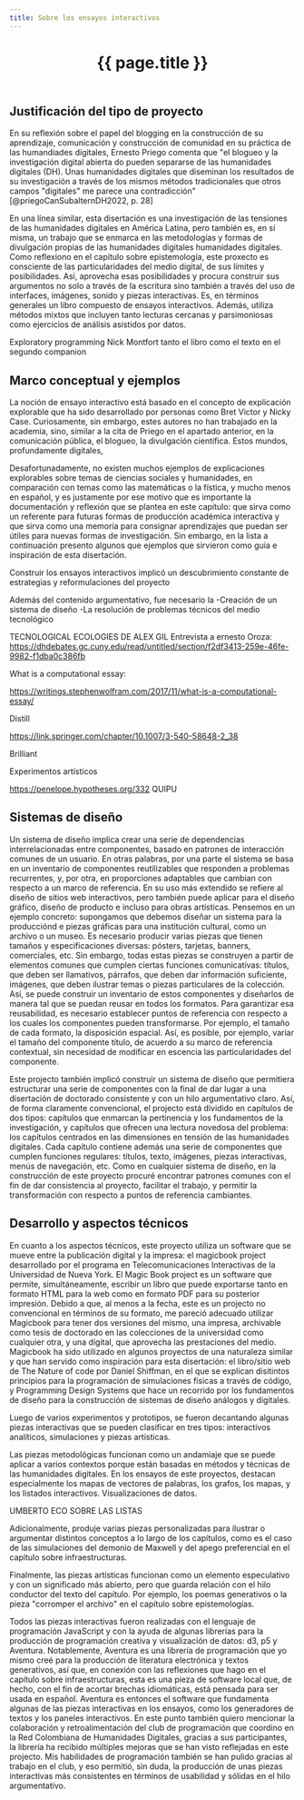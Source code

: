 ```yaml
---
title: Sobre los ensayos interactivos
---
```


<header class="chapter-headers">
  <h1>{{ page.title }}</h1>
</header>

## Justificación del tipo de proyecto

En su reflexión sobre el papel del blogging en la construcción de su aprendizaje, comunicación y construcción de comunidad en su práctica de las humandiades digitales, Ernesto Priego comenta que "el blogueo y la investigación digital abierta do pueden separarse de las humanidades digitales (DH). Unas humanidades digitales que diseminan los resultados de su investigación a través de los mismos métodos tradicionales que otros campos "digitales" me parece una contradicción"[@priegoCanSubalternDH2022, p. 28]

En una línea similar, esta disertación es una investigación de las tensiones de las humanidades digitales en América Latina, pero también es, en sí misma, un trabajo que se enmarca en las metodologías y formas de divulgación propias de las humanidades digitales humanidades digitales. Como reflexiono en el capítulo sobre epistemología, este proxecto es consciente de las particularidades del medio digital, de sus límites y posibilidades. Así, aprovecha esas posibilidades y procura construir sus argumentos no solo a través de la escritura sino también a través del uso de interfaces, imágenes, sonido y piezas interactivas. Es, en términos generales un libro compuesto de ensayos interactivos. Además, utiliza métodos mixtos que incluyen tanto lecturas cercanas y parsimoniosas como ejercicios de análisis asistidos por datos.

Exploratory programming Nick Montfort tanto el libro como el texto en el segundo companion

## Marco conceptual y ejemplos

La noción de ensayo interactivo está basado en el concepto de explicación explorable que ha sido desarrollado por personas como Bret Victor y Nicky Case. Curiosamente, sin embargo, estes autores no han trabajado en la academia, sino, similar a la cita de Priego en el apartado anterior, en la comunicación pública, el blogueo, la divulgación científica. Estos mundos, profundamente digitales, 

Desafortunadamente, no existen muchos ejemplos de explicaciones explorables sobre temas de ciencias sociales y humanidades, en comparación con temas como las matemáticas o la fística, y mucho menos en español, y es justamente por ese motivo que es importante la documentación y reflexión que se plantea en este capítulo: que sirva como un referente para futuras formas de producción académica interactiva y que sirva como una memoria para consignar aprendizajes que puedan ser útiles para nuevas formas de investigación. Sin embargo, en la lista a continuación presento algunos que ejemplos que sirvieron como guia e inspiración de esta disertación.

<sketch
  height="410px"
  src="./assets/sketches/reflexiones/listaExplorables"
  caption="Ejemplos de ensayos interactivos y explicaciones explorables"
/>

Construir los ensayos interactivos implicó un descubrimiento constante de estrategias y reformulaciones del proyecto

Además del contenido argumentativo, fue necesario la
-Creación de un sistema de diseño
-La resolución de problemas técnicos del medio tecnológico

TECNOLOGICAL ECOLOGIES DE ALEX GIL
Entrevista a ernesto Oroza: https://dhdebates.gc.cuny.edu/read/untitled/section/f2df3413-259e-46fe-9982-f1dba0c386fb

What is a computational essay:

https://writings.stephenwolfram.com/2017/11/what-is-a-computational-essay/

Distill

https://link.springer.com/chapter/10.1007/3-540-58648-2_38

Brilliant

Experimentos artísticos

https://penelope.hypotheses.org/332 QUIPU

## Sistemas de diseño

Un sistema de diseño implica crear una serie de dependencias interrelacionadas entre componentes, basado en patrones de interacción comunes de un usuario. En otras palabras, por una parte el sistema se basa en un inventario de componentes reutilizables que responden a problemas recurrentes, y, por otra, en proporciones adaptables que cambian con respecto a un marco de referencia. En su uso más extendido se refiere al diseño de sitios web interactivos, pero también puede aplicar para el diseño gráfico, diseño de producto e incluso para obras artísticas. Pensemos en un ejemplo concreto: supongamos que debemos diseñar un sistema para la producciónd e piezas gráficas para una institución cultural, como un archivo o un museo. Es necesario producir varias piezas que tienen tamaños y especificaciones diversas: pósters, tarjetas, banners, comerciales, etc. Sin embargo, todas estas piezas se construyen a partir de elementos comunes que cumplen ciertas funciones comunicativas: títulos, que deben ser llamativos, párrafos, que deben dar información suficiente, imágenes, que deben ilustrar temas o piezas particulares de la colección. Así, se puede construir un inventario de estos componentes y diseñarlos de manera tal que se puedan reusar en todos los formatos. Para garantizar esa reusabilidad, es necesario establecer puntos de referencia con respecto a los cuales los componentes pueden transformarse. Por ejemplo, el tamaño de cada formato, la disposición espacial. Así, es posible, por ejemplo, variar el tamaño del componente título, de acuerdo a su marco de referencia contextual, sin necesidad de modificar en escencia las particularidades del componente.

Este projecto también implicó construir un sistema de diseño que permitiera estructurar una serie de componentes con la final de dar lugar a una disertación de doctorado consistente y con un hilo argumentativo claro. Así, de forma claramente convencional, el projecto está dividido en capítulos de dos tipos: capítulos que enmarcan la pertinencia y los fundamentos de la investigación, y capítulos que ofrecen una lectura novedosa del problema: los capítulos centrados en las dimensiones en tensión de las humanidades digitales. Cada capítulo contiene además una serie de componentes que cumplen funciones regulares: títulos, texto, imágenes, piezas interactivas, menús de navegación, etc. Como en cualquier sistema de diseño, en la construcción de este proyecto procuré encontrar patrones comunes con el fin de dar consistencia al proyecto, facilitar el trabajo, y permitir la transformación con respecto a puntos de referencia cambiantes.

## Desarrollo y aspectos técnicos

En cuanto a los aspectos técnicos, este proyecto utiliza un software que se mueve entre la publicación digital y la impresa: el magicbook project desarrollado por el programa en Telecomunicaciones Interactivas de la Universidad de Nueva York. El Magic Book project es un software que permite, simultáneamente, escribir un libro que puede exportarse tanto en formato HTML para la web como en formato PDF para su posterior impresión. Debido a que, al menos a la fecha, este es un projecto no convencional en términos de su formato, me pareció adecuado utilizar Magicbook para tener dos versiones del mismo, una impresa, archivable como tesis de doctorado en las colecciones de la universidad como cualquier otra, y una digital, que aprovecha las prestaciones del medio. Magicbook ha sido utilizado en algunos proyectos de una naturaleza similar y que han servido como inspiración para esta disertación: el libro/sitio web de The Nature of code por Daniel Shiffman, en el que se explican disitintos principios para la programación de simulaciones físicas a través de código, y Programming Design Systems que hace un recorrido por los fundamentos de diseño para la construcción de sistemas de diseño análogos y digitales.

Luego de varios experimentos y prototipos, se fueron decantando algunas piezas interactivas que se pueden clasificar en tres tipos: interactivos analíticos, simulaciones y piezas artísticas.

Las piezas metodológicas funcionan como un andamiaje que se puede aplicar a varios contextos porque están basadas en métodos y técnicas de las humanidades digitales. En los ensayos de este proyectos, destacan especialmente los mapas de vectores de palabras, los grafos, los mapas, y los listados interactivos. Visualizaciones de datos.

UMBERTO ECO SOBRE LAS LISTAS

Adicionalmente, produje varias piezas personalizadas para ilustrar o argumentar distintos conceptos a lo largo de los capítulos, como es el caso de las simulaciones del demonio de Maxwell y del apego preferencial en el capítulo sobre infraestructuras.

Finalmente, las piezas artísticas funcionan como un elemento especulativo y con un significado más abierto, pero que guarda relación con el hilo conductor del texto del capítulo. Por ejemplo, los poemas generativos o la pieza "corromper el archivo" en el capítulo sobre epistemologías.

Todos las piezas interactivas fueron realizadas con el lenguaje de programación JavaScript y con la ayuda de algunas librerías para la producción de programación creativa y visualización de datos: d3, p5 y Aventura. Notablemente, Aventura es una librería de programación que yo mismo creé para la producción de literatura electrónica y textos generativos, así que, en conexión con las reflexiones que hago en el capítulo sobre infraestructuras, esta es una pieza de software local que, de hecho, con el fin de acortar brechas idiomáticas, está pensada para ser usada en español. Aventura es entonces el software que fundamenta algunas de las piezas interactivas en los ensayos, como los generadores de textos y los paneles interactivos. En este punto también quiero mencionar la colaboración y retroalimentación del club de programación que coordino en la Red Colombiana de Humanidades Digitales, gracias a sus participantes, la librería ha recibido múltiples mejoras que se han visto reflejadas en este projecto. Mis habilidades de programación también se han pulido gracias al trabajo en el club, y eso permitió, sin duda, la producción de unas piezas interactivas más consistentes en términos de usabilidad y sólidas en el hilo argumentativo.

